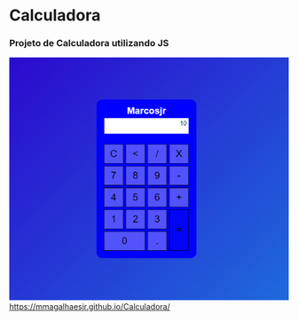 # Calculadora
### Projeto de Calculadora utilizando JS
![Calculadora](https://github.com/mmagalhaesjr/Calculadora/blob/main/img-calculadora.png) <br>
https://mmagalhaesjr.github.io/Calculadora/

 
